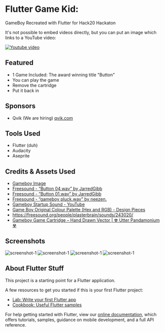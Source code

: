 # Flutter Game Kid: 

GameBoy Recreated with Flutter for Hack20 Hackaton


 
It's not possible to embed videos directly, but you can put an image which links to a YouTube video:

[![Youtube video](https://img.youtube.com/vi/lI7775DWzE8/0.jpg)](https://www.youtube.com/watch?v=lI7775DWzE8)

## Featured

- 1 Game Included: The award winning title "Button"
- You can play the game
- Remove the cartridge
- Put it back in

## Sponsors

- Qvik (We are hiring) [qvik.com](https://qvik.com)

## Tools Used

- Flutter (duh)
- Audacity
- Aseprite

## Credits & Assets Used

- [Gameboy Image](https://www.behance.net/gallery/10354685/NINTENDO-GAMEBOY-VECTOR-ILLUSTRATIONS)
- [Freesound - “Button 04.wav” by JarredGibb](https://freesound.org/people/JarredGibb/sounds/219477/)
- [Freesound - “Button 01.wav” by JarredGibb](https://freesound.org/people/JarredGibb/sounds/219472/)
- [Freesound - “gameboy pluck.wav” by neezen.](https://freesound.org/people/neezen./sounds/503469/)
- [Gameboy Startup Sound - YouTube](https://www.youtube.com/watch?v=3bCT3YxZfAY&feature=youtu.be)
- [Game Boy Original Colour Palette (Hex and RGB) - Design Pieces](https://www.designpieces.com/palette/game-boy-original-color-palette-hex-and-rgb/)
- https://freesound.org/people/plasterbrain/sounds/243020/
- [Gameboy Game Cartridge – Hand Drawn Vector | ☢ Utter Pandamonium ☢](https://utterpandamonium.wordpress.com/2012/08/03/gameboy-game-cartridge-hand-drawn-vector/)


## Screenshots

![screenshot-1](screenshots/ss-01.png)
![screenshot-1](screenshots/ss-02.png)
![screenshot-1](screenshots/ss-03.png)
![screenshot-1](screenshots/ss-04.png)

## About Flutter Stuff

This project is a starting point for a Flutter application.

A few resources to get you started if this is your first Flutter project:

- [Lab: Write your first Flutter app](https://flutter.dev/docs/get-started/codelab)
- [Cookbook: Useful Flutter samples](https://flutter.dev/docs/cookbook)

For help getting started with Flutter, view our
[online documentation](https://flutter.dev/docs), which offers tutorials,
samples, guidance on mobile development, and a full API reference.
